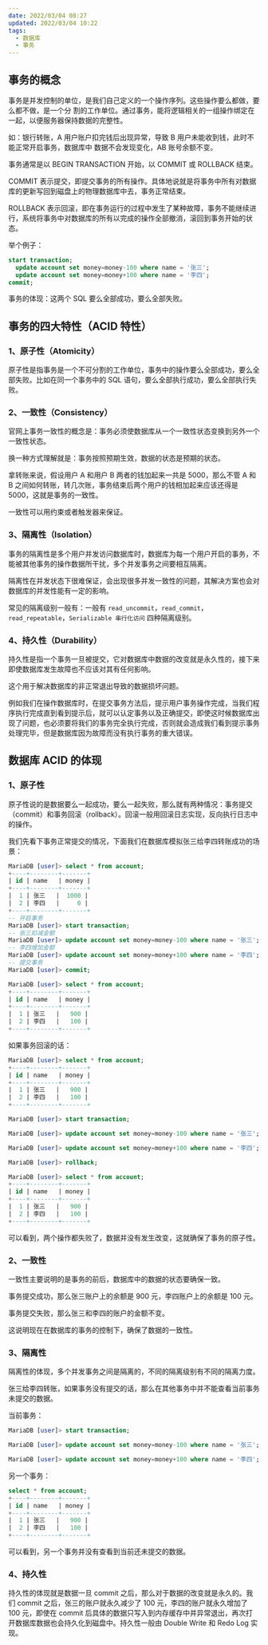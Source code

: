 ```yaml
---
date: 2022/03/04 08:27
updated: 2022/03/04 10:22
tags:
  - 数据库
  - 事务
---
```


## 事务的概念

事务是并发控制的单位，是我们自己定义的一个操作序列。这些操作要么都做，要么都不做，是一个分
割的工作单位。通过事务，能将逻辑相关的一组操作绑定在一起，以便服务器保持数据的完整性。

如：银行转账，A 用户账户扣完钱后出现异常，导致 B 用户未能收到钱，此时不能正常开启事务，数据库中
数据不会发现变化，AB 账号余额不变。

事务通常是以 BEGIN TRANSACTION 开始，以 COMMIT 或 ROLLBACK 结束。

COMMIT 表示提交，即提交事务的所有操作。具体地说就是将事务中所有对数据库的更新写回到磁盘上的物理数据库中去，事务正常结束。

ROLLBACK 表示回滚，即在事务运行的过程中发生了某种故障，事务不能继续进行，系统将事务中对数据库的所有以完成的操作全部撤消，滚回到事务开始的状态。

举个例子：

```SQL
start transaction;
  update account set money=money-100 where name = '张三';
  update account set money=money+100 where name = '李四';
commit;
```

事务的体现：这两个 SQL 要么全部成功，要么全部失败。

## 事务的四大特性（ACID 特性）

### 1、原子性（Atomicity）

原子性是指事务是一个不可分割的工作单位，事务中的操作要么全部成功，要么全部失败。比如在同一个事务中的 SQL 语句，要么全部执行成功，要么全部执行失败。

### 2、一致性（Consistency）

官网上事务一致性的概念是：事务必须使数据库从一个一致性状态变换到另外一个一致性状态。

换一种方式理解就是：事务按照预期生效，数据的状态是预期的状态。

拿转账来说，假设用户 A 和用户 B 两者的钱加起来一共是 5000，那么不管 A 和 B 之间如何转账，转几次账，事务结束后两个用户的钱相加起来应该还得是 5000，这就是事务的一致性。

一致性可以用约束或者触发器来保证。

### 3、隔离性（Isolation）

事务的隔离性是多个用户并发访问数据库时，数据库为每一个用户开启的事务，不能被其他事务的操作数据所干扰，多个并发事务之间要相互隔离。

隔离性在并发状态下很难保证，会出现很多并发一致性的问题，其解决方案也会对数据库的并发性能有一定的影响。

常见的隔离级别一般有：一般有 `read_uncommit`，`read_commit`，`read_repeatable`，`Serializable 串行化访问` 四种隔离级别。

### 4、持久性（Durability）

持久性是指一个事务一旦被提交，它对数据库中数据的改变就是永久性的，接下来即使数据库发生故障也不应该对其有任何影响。

这个用于解决数据库的非正常退出导致的数据损坏问题。

例如我们在操作数据库时，在提交事务方法后，提示用户事务操作完成，当我们程序执行完成直到看到提示后，就可以认定事务以及正确提交，即使这时候数据库出现了问题，也必须要将我们的事务完全执行完成，否则就会造成我们看到提示事务处理完毕，但是数据库因为故障而没有执行事务的重大错误。

## 数据库 ACID 的体现

### 1、原子性

原子性说的是数据要么一起成功，要么一起失败，那么就有两种情况：事务提交（commit）和事务回滚（rollback）。回滚一般用回滚日志实现，反向执行日志中的操作。

我们先看下事务正常提交的情况，下面我们在数据库模拟张三给李四转账成功的场景：

```SQL
MariaDB [user]> select * from account;
+----+--------+-------+
| id | name   | money |
+----+--------+-------+
|  1 | 张三   |  1000 |
|  2 | 李四   |     0 |
+----+--------+-------+
-- 开启事务
MariaDB [user]> start transaction;
-- 张三扣减金额
MariaDB [user]> update account set money=money-100 where name = '张三';
-- 李四增加金额
MariaDB [user]> update account set money=money+100 where name = '李四';
-- 提交事务
MariaDB [user]> commit;

MariaDB [user]> select * from account;
+----+--------+-------+
| id | name   | money |
+----+--------+-------+
|  1 | 张三   |   900 |
|  2 | 李四   |   100 |
+----+--------+-------+
```

如果事务回滚的话：

```SQL
MariaDB [user]> select * from account;
+----+--------+-------+
| id | name   | money |
+----+--------+-------+
|  1 | 张三   |   900 |
|  2 | 李四   |   100 |
+----+--------+-------+

MariaDB [user]> start transaction;

MariaDB [user]> update account set money=money-100 where name = '张三';

MariaDB [user]> update account set money=money+100 where name = '李四';

MariaDB [user]> rollback;

MariaDB [user]> select * from account;
+----+--------+-------+
| id | name   | money |
+----+--------+-------+
|  1 | 张三   |   900 |
|  2 | 李四   |   100 |
+----+--------+-------+
```

可以看到，两个操作都失败了，数据并没有发生改变，这就确保了事务的原子性。

### 2、一致性

一致性主要说明的是事务的前后，数据库中的数据的状态要确保一致。

事务提交成功，那么张三账户上的余额是 900 元，李四账户上的余额是 100 元。

事务提交失败，那么张三和李四的账户的金额不变。

这说明现在在数据库的事务的控制下，确保了数据的一致性。

### 3、隔离性

隔离性的体现，多个并发事务之间是隔离的，不同的隔离级别有不同的隔离力度。

张三给李四转账，如果事务没有提交的话，那么在其他事务中并不能查看当前事务未提交的数据。

当前事务：

```SQL
MariaDB [user]> start transaction;

MariaDB [user]> update account set money=money-100 where name = '张三';

MariaDB [user]> update account set money=money+100 where name = '李四';
```

另一个事务：

```SQL
select * from account;
+----+--------+-------+
| id | name   | money |
+----+--------+-------+
|  1 | 张三   |   900 |
|  2 | 李四   |   100 |
+----+--------+-------+
```

可以看到，另一个事务并没有查看到当前还未提交的数据。

### 4、持久性

持久性的体现就是数据一旦 commit 之后，那么对于数据的改变就是永久的。我们 commit 之后，张三的账户就永久减少了 100 元，李四的账户就永久增加了 100 元，即使在 commit 后具体的数据只写入到内存缓存中并异常退出，再次打开数据库数据也会持久化到磁盘中。持久性一般由 Double Write 和 Redo Log 实现。

